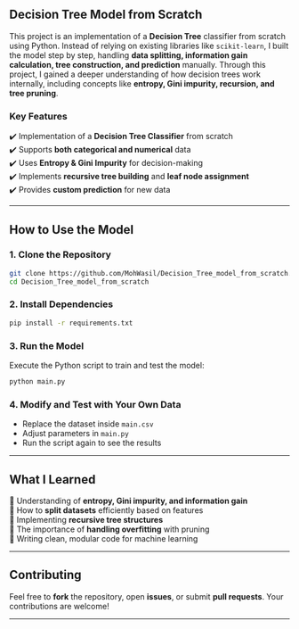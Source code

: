## **Decision Tree Model from Scratch**  

This project is an implementation of a **Decision Tree** classifier from scratch using Python. Instead of relying on existing libraries like `scikit-learn`, I built the model step by step, handling **data splitting, information gain calculation, tree construction, and prediction** manually. Through this project, I gained a deeper understanding of how decision trees work internally, including concepts like **entropy, Gini impurity, recursion, and tree pruning**.  

### **Key Features**  
✔️ Implementation of a **Decision Tree Classifier** from scratch  
✔️ Supports **both categorical and numerical** data  
✔️ Uses **Entropy & Gini Impurity** for decision-making  
✔️ Implements **recursive tree building** and **leaf node assignment**  
✔️ Provides **custom prediction** for new data  

---

## **How to Use the Model**  

### **1. Clone the Repository**  
```sh
git clone https://github.com/MohWasil/Decision_Tree_model_from_scratch.git
cd Decision_Tree_model_from_scratch
```

### **2. Install Dependencies**  
```sh
pip install -r requirements.txt
```

### **3. Run the Model**  
Execute the Python script to train and test the model:  
```sh
python main.py
```

### **4. Modify and Test with Your Own Data**  
- Replace the dataset inside `main.csv`  
- Adjust parameters in `main.py`  
- Run the script again to see the results  

---

## **What I Learned**  
📌 Understanding of **entropy, Gini impurity, and information gain**  
📌 How to **split datasets** efficiently based on features  
📌 Implementing **recursive tree structures**  
📌 The importance of **handling overfitting** with pruning  
📌 Writing clean, modular code for machine learning  

---

## **Contributing**  
Feel free to **fork** the repository, open **issues**, or submit **pull requests**. Your contributions are welcome!  

---

